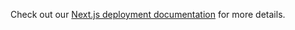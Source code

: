 
Check out our [Next.js deployment documentation](https://nextjs.org/docs/deployment) for more details.
